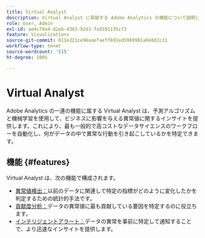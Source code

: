 ```yaml
---
title: Virtual Analyst
description: Virtual Analyst に貢献する Adobe Analytics の機能について説明します。
role: User, Admin
exl-id: ae4c79a4-d2eb-4383-92d3-fa5591135c73
feature: Visualizations
source-git-commit: 811e321ce96aaefaeff691ed5969981a048d2c31
workflow-type: tm+mt
source-wordcount: '115'
ht-degree: 100%

---
```


# Virtual Analyst

Adobe Analytics の一連の機能に属する Virtual Analyst は、予測アルゴリズムと機械学習を使用して、ビジネスに影響を与える異常値に関するインサイトを提供します。これにより、最も一般的で高コストなデータサイエンスのワークフローを自動化し、何がデータの中で異常な行動を引き起こしているかを特定できます。

## 機能 {#features}

Virtual Analyst は、次の機能で構成されます。

* [異常値検出：](c-anomaly-detection/anomaly-detection.md)以前のデータに関連して特定の指標がどのように変化したかを判定するための統計的手法です。
* [貢献度分析：](contribution-analysis/run-contribution-analysis.md)データの異常値に最も貢献している要因を特定するのに役立ちます。
* [インテリジェントアラート：](../c-intelligent-alerts/intellligent-alerts.md)データの異常を事前に特定して通知することで、より迅速なインサイトを提供します。
